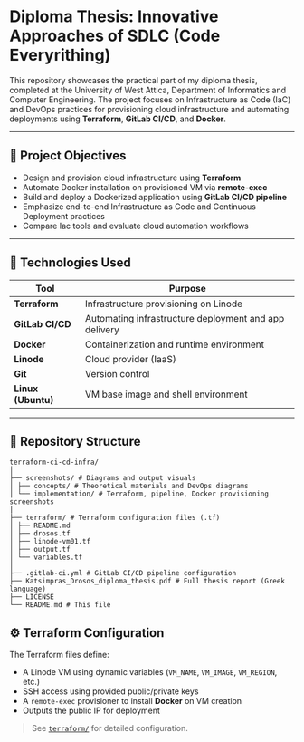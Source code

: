 # Diploma Thesis: Innovative Approaches of SDLC (Code Everyrithing)

This repository showcases the practical part of my diploma thesis, completed at the University of West Attica, Department of Informatics and Computer Engineering. The project focuses on Infrastructure as Code (IaC) and DevOps practices for provisioning cloud infrastructure and automating deployments using **Terraform**, **GitLab CI/CD**, and **Docker**.

---

## 📌 Project Objectives

- Design and provision cloud infrastructure using **Terraform**
- Automate Docker installation on provisioned VM via **remote-exec**
- Build and deploy a Dockerized application using **GitLab CI/CD pipeline**
- Emphasize end-to-end Infrastructure as Code and Continuous Deployment practices
- Compare Iac tools and evaluate cloud automation workflows

---

## 🔧 Technologies Used

| Tool        | Purpose                            |
|-------------|-------------------------------------|
| **Terraform** | Infrastructure provisioning on Linode |
| **GitLab CI/CD** | Automating infrastructure deployment and app delivery |
| **Docker**     | Containerization and runtime environment |
| **Linode**     | Cloud provider (IaaS) |
| **Git**        | Version control |
| **Linux (Ubuntu)** | VM base image and shell environment |

---

## 📁 Repository Structure

```text
terraform-ci-cd-infra/
│
├── screenshots/ # Diagrams and output visuals
│ ├── concepts/ # Theoretical materials and DevOps diagrams
│ └── implementation/ # Terraform, pipeline, Docker provisioning screenshots
|
├── terraform/ # Terraform configuration files (.tf)
│ ├── README.md
│ ├── drosos.tf
│ ├── linode-vm01.tf
│ ├── output.tf
│ └── variables.tf
│
├── .gitlab-ci.yml # GitLab CI/CD pipeline configuration
├── Katsimpras_Drosos_diploma_thesis.pdf # Full thesis report (Greek language)
├── LICENSE
└── README.md # This file

```
## ⚙️ Terraform Configuration

The Terraform files define:

- A Linode VM using dynamic variables (`VM_NAME`, `VM_IMAGE`, `VM_REGION`, etc.)
- SSH access using provided public/private keys
- A `remote-exec` provisioner to install **Docker** on VM creation
- Outputs the public IP for deployment

> See [`terraform/`](./terraform/) for detailed configuration.



